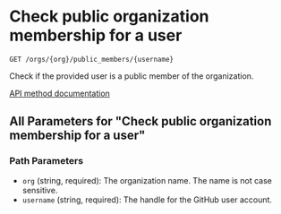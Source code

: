 # Check public organization membership for a user

`GET /orgs/{org}/public_members/{username}`

Check if the provided user is a public member of the organization.

[API method documentation](https://docs.github.com/rest/orgs/members#check-public-organization-membership-for-a-user)

## All Parameters for "Check public organization membership for a user"

### Path Parameters

- `org` (string, required): The organization name. The name is not case sensitive.
- `username` (string, required): The handle for the GitHub user account.